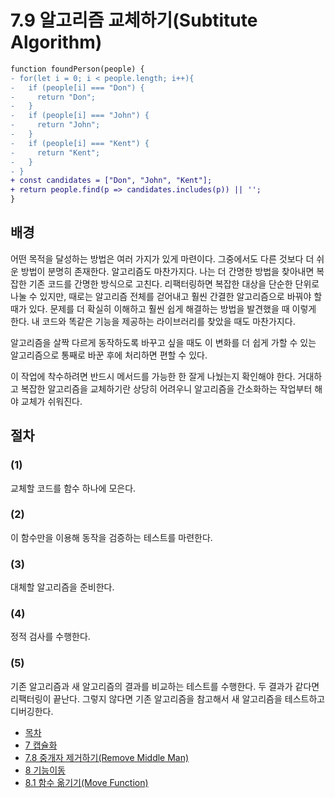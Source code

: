 # 7.9 알고리즘 교체하기(Subtitute Algorithm)
``` diff
function foundPerson(people) {
- for(let i = 0; i < people.length; i++){
-   if (people[i] === "Don") {
-     return "Don";
-   }
-   if (people[i] === "John") {
-     return "John";
-   }
-   if (people[i] === "Kent") {
-     return "Kent";
-   }
- }
+ const candidates = ["Don", "John", "Kent"];
+ return people.find(p => candidates.includes(p)) || '';
}
```
## 배경
어떤 목적을 달성하는 방법은 여러 가지가 있게 마련이다. 그중에서도 다른 것보다 더 쉬운 방법이 분명히 존재한다. 알고리즘도 마찬가지다. 나는 더 간명한 방법을 찾아내면 복잡한 기존 코드를 간명한 방식으로 고친다. 리팩터링하면 복잡한 대상을 단순한 단위로 나눌 수 있지만, 때로는 알고리즘 전체를 걷어내고 훨씬 간결한 알고리즘으로 바꿔야 할 때가 있다. 문제를 더 확실히 이해하고 훨씬 쉽게 해결하는 방법을 발견했을 때 이렇게 한다. 내 코드와 똑같은 기능을 제공하는 라이브러리를 찾았을 때도 마찬가지다.

알고리즘을 살짝 다르게 동작하도록 바꾸고 싶을 때도 이 변화를 더 쉽게 가할 수 있는 알고리즘으로 통째로 바꾼 후에 처리하면 편할 수 있다.

이 작업에 착수하려면 반드시 메서드를 가능한 한 잘게 나눴는지 확인해야 한다. 거대하고 복잡한 알고리즘을 교체하기란 상당히 어려우니 알고리즘을 간소화하는 작업부터 해야 교체가 쉬워진다.

## 절차
### (1)
교체할 코드를 함수 하나에 모은다.
### (2)
이 함수만을 이용해 동작을 검증하는 테스트를 마련한다.
### (3)
대체할 알고리즘을 준비한다.
### (4)
정적 검사를 수행한다.
### (5)
기존 알고리즘과 새 알고리즘의 결과를 비교하는 테스트를 수행한다. 두 결과가 같다면 리팩터링이 끝난다. 그렇지 않다면 기존 알고리즘을 참고해서 새 알고리즘을 테스트하고 디버깅한다.

- [목차](https://github.com/wonder13662/refactoring-v2/blob/writing)
- [7 캡슐화](https://github.com/wonder13662/refactoring-v2/blob/writing/chapter07)
- [7.8 중개자 제거하기(Remove Middle Man)](https://github.com/wonder13662/refactoring-v2/blob/writing/chapter07/7-8.md)
- [8 기능이동](https://github.com/wonder13662/refactoring-v2/blob/writing/chapter08)
- [8.1 함수 옮기기(Move Function)](https://github.com/wonder13662/refactoring-v2/blob/writing/chapter08/8-1.md)
